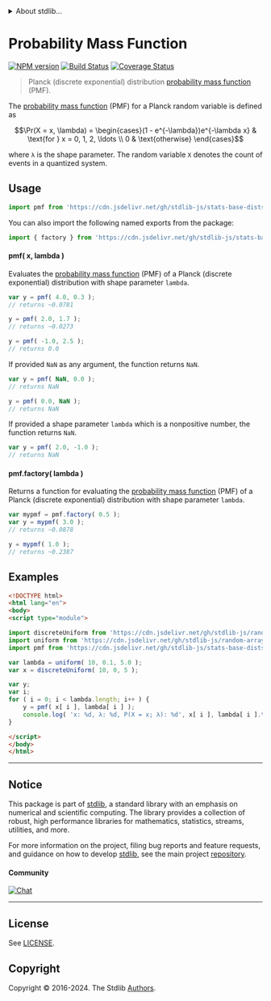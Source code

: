 <!--

@license Apache-2.0

Copyright (c) 2024 The Stdlib Authors.

Licensed under the Apache License, Version 2.0 (the "License");
you may not use this file except in compliance with the License.
You may obtain a copy of the License at

   http://www.apache.org/licenses/LICENSE-2.0

Unless required by applicable law or agreed to in writing, software
distributed under the License is distributed on an "AS IS" BASIS,
WITHOUT WARRANTIES OR CONDITIONS OF ANY KIND, either express or implied.
See the License for the specific language governing permissions and
limitations under the License.

-->


<details>
  <summary>
    About stdlib...
  </summary>
  <p>We believe in a future in which the web is a preferred environment for numerical computation. To help realize this future, we've built stdlib. stdlib is a standard library, with an emphasis on numerical and scientific computation, written in JavaScript (and C) for execution in browsers and in Node.js.</p>
  <p>The library is fully decomposable, being architected in such a way that you can swap out and mix and match APIs and functionality to cater to your exact preferences and use cases.</p>
  <p>When you use stdlib, you can be absolutely certain that you are using the most thorough, rigorous, well-written, studied, documented, tested, measured, and high-quality code out there.</p>
  <p>To join us in bringing numerical computing to the web, get started by checking us out on <a href="https://github.com/stdlib-js/stdlib">GitHub</a>, and please consider <a href="https://opencollective.com/stdlib">financially supporting stdlib</a>. We greatly appreciate your continued support!</p>
</details>

# Probability Mass Function

[![NPM version][npm-image]][npm-url] [![Build Status][test-image]][test-url] [![Coverage Status][coverage-image]][coverage-url] <!-- [![dependencies][dependencies-image]][dependencies-url] -->

> Planck (discrete exponential) distribution [probability mass function][pmf] (PMF).

<section class="intro">

The [probability mass function][pmf] (PMF) for a Planck random variable is defined as

<!-- <equation class="equation" label="eq:planck_pmf" align="center" raw="\Pr(X = x, \lambda) = \begin{cases}(1 - e^{-\lambda})e^{-\lambda x} & \text{for } x = 0, 1, 2, \ldots \\ 0 & \text{otherwise} \end{cases}" alt="Probability mass function (PMF) for a Planck (discrete exponential) distribution."> -->

```math
\Pr(X = x, \lambda) = \begin{cases}(1 - e^{-\lambda})e^{-\lambda x} & \text{for } x = 0, 1, 2, \ldots \\ 0 & \text{otherwise} \end{cases}
```

<!-- </equation> -->

where `λ` is the shape parameter. The random variable `X` denotes the count of events in a quantized system.

</section>

<!-- /.intro -->



<section class="usage">

## Usage

```javascript
import pmf from 'https://cdn.jsdelivr.net/gh/stdlib-js/stats-base-dists-planck-pmf@esm/index.mjs';
```

You can also import the following named exports from the package:

```javascript
import { factory } from 'https://cdn.jsdelivr.net/gh/stdlib-js/stats-base-dists-planck-pmf@esm/index.mjs';
```

#### pmf( x, lambda )

Evaluates the [probability mass function][pmf] (PMF) of a Planck (discrete exponential) distribution with shape parameter `lambda`.

```javascript
var y = pmf( 4.0, 0.3 );
// returns ~0.0781

y = pmf( 2.0, 1.7 );
// returns ~0.0273

y = pmf( -1.0, 2.5 );
// returns 0.0
```

If provided `NaN` as any argument, the function returns `NaN`.

```javascript
var y = pmf( NaN, 0.0 );
// returns NaN

y = pmf( 0.0, NaN );
// returns NaN
```

If provided a shape parameter `lambda` which is a nonpositive number, the function returns `NaN`.

```javascript
var y = pmf( 2.0, -1.0 );
// returns NaN
```

#### pmf.factory( lambda )

Returns a function for evaluating the [probability mass function][pmf] (PMF) of a Planck (discrete exponential) distribution with shape parameter `lambda`.

```javascript
var mypmf = pmf.factory( 0.5 );
var y = mypmf( 3.0 );
// returns ~0.0878

y = mypmf( 1.0 );
// returns ~0.2387
```

</section>

<!-- /.usage -->

<section class="examples">

## Examples

<!-- eslint no-undef: "error" -->

```html
<!DOCTYPE html>
<html lang="en">
<body>
<script type="module">

import discreteUniform from 'https://cdn.jsdelivr.net/gh/stdlib-js/random-array-discrete-uniform@esm/index.mjs';
import uniform from 'https://cdn.jsdelivr.net/gh/stdlib-js/random-array-uniform@esm/index.mjs';
import pmf from 'https://cdn.jsdelivr.net/gh/stdlib-js/stats-base-dists-planck-pmf@esm/index.mjs';

var lambda = uniform( 10, 0.1, 5.0 );
var x = discreteUniform( 10, 0, 5 );

var y;
var i;
for ( i = 0; i < lambda.length; i++ ) {
    y = pmf( x[ i ], lambda[ i ] );
    console.log( 'x: %d, λ: %d, P(X = x; λ): %d', x[ i ], lambda[ i ].toFixed( 4 ), y.toFixed( 4 ) );
}

</script>
</body>
</html>
```

</section>

<!-- /.examples -->

<!-- Section for related `stdlib` packages. Do not manually edit this section, as it is automatically populated. -->

<section class="related">

</section>

<!-- /.related -->

<!-- Section for all links. Make sure to keep an empty line after the `section` element and another before the `/section` close. -->


<section class="main-repo" >

* * *

## Notice

This package is part of [stdlib][stdlib], a standard library with an emphasis on numerical and scientific computing. The library provides a collection of robust, high performance libraries for mathematics, statistics, streams, utilities, and more.

For more information on the project, filing bug reports and feature requests, and guidance on how to develop [stdlib][stdlib], see the main project [repository][stdlib].

#### Community

[![Chat][chat-image]][chat-url]

---

## License

See [LICENSE][stdlib-license].


## Copyright

Copyright &copy; 2016-2024. The Stdlib [Authors][stdlib-authors].

</section>

<!-- /.stdlib -->

<!-- Section for all links. Make sure to keep an empty line after the `section` element and another before the `/section` close. -->

<section class="links">

[npm-image]: http://img.shields.io/npm/v/@stdlib/stats-base-dists-planck-pmf.svg
[npm-url]: https://npmjs.org/package/@stdlib/stats-base-dists-planck-pmf

[test-image]: https://github.com/stdlib-js/stats-base-dists-planck-pmf/actions/workflows/test.yml/badge.svg?branch=main
[test-url]: https://github.com/stdlib-js/stats-base-dists-planck-pmf/actions/workflows/test.yml?query=branch:main

[coverage-image]: https://img.shields.io/codecov/c/github/stdlib-js/stats-base-dists-planck-pmf/main.svg
[coverage-url]: https://codecov.io/github/stdlib-js/stats-base-dists-planck-pmf?branch=main

<!--

[dependencies-image]: https://img.shields.io/david/stdlib-js/stats-base-dists-planck-pmf.svg
[dependencies-url]: https://david-dm.org/stdlib-js/stats-base-dists-planck-pmf/main

-->

[chat-image]: https://img.shields.io/gitter/room/stdlib-js/stdlib.svg
[chat-url]: https://app.gitter.im/#/room/#stdlib-js_stdlib:gitter.im

[stdlib]: https://github.com/stdlib-js/stdlib

[stdlib-authors]: https://github.com/stdlib-js/stdlib/graphs/contributors

[umd]: https://github.com/umdjs/umd
[es-module]: https://developer.mozilla.org/en-US/docs/Web/JavaScript/Guide/Modules

[deno-url]: https://github.com/stdlib-js/stats-base-dists-planck-pmf/tree/deno
[deno-readme]: https://github.com/stdlib-js/stats-base-dists-planck-pmf/blob/deno/README.md
[umd-url]: https://github.com/stdlib-js/stats-base-dists-planck-pmf/tree/umd
[umd-readme]: https://github.com/stdlib-js/stats-base-dists-planck-pmf/blob/umd/README.md
[esm-url]: https://github.com/stdlib-js/stats-base-dists-planck-pmf/tree/esm
[esm-readme]: https://github.com/stdlib-js/stats-base-dists-planck-pmf/blob/esm/README.md
[branches-url]: https://github.com/stdlib-js/stats-base-dists-planck-pmf/blob/main/branches.md

[stdlib-license]: https://raw.githubusercontent.com/stdlib-js/stats-base-dists-planck-pmf/main/LICENSE

[pmf]: https://en.wikipedia.org/wiki/Probability_mass_function

</section>

<!-- /.links -->
